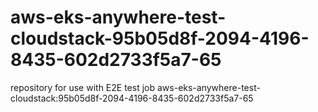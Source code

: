 # aws-eks-anywhere-test-cloudstack-95b05d8f-2094-4196-8435-602d2733f5a7-65
repository for use with E2E test job aws-eks-anywhere-test-cloudstack:95b05d8f-2094-4196-8435-602d2733f5a7-65
